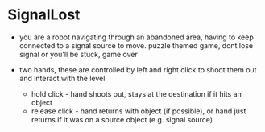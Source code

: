 # SignalLost

- you are a robot navigating through an abandoned area, having to keep connected to a signal source to move. puzzle themed game, dont lose signal or you'll be stuck, game over

- two hands, these are controlled by left and right click to shoot them out and interact with the level
  - hold click - hand shoots out, stays at the destination if it hits an object
  - release click - hand returns with object (if possible), or hand just returns if it was on a source object (e.g. signal source)

